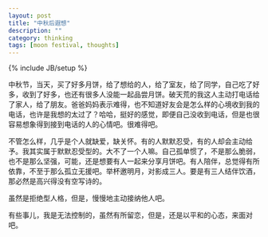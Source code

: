 ```yaml
---
layout: post
title: "中秋后遐想"
description: ""
category: thinking
tags: [moon festival, thoughts]
---
```

{% include JB/setup %}


中秋节，当天，买了好多月饼，给了想给的人，给了室友，给了同学，自己吃了好多，收到了好多，也还有很多人没能一起品尝月饼。破天荒的我这人主动打电话给了家人，给了朋友。爸爸妈妈表示难得，也不知道好友会是怎么样的心境收到我的电话，也许是我想的太过了？哈哈，挺好的感觉，即便自己没收到电话，但是也很容易想象得到接到电话的人的心情吧。很难得吧。


不管怎么样，几乎是个人就缺爱，缺关怀。有的人默默忍受，有的人却会主动给予。我其实属于默默忍受型的。大不了一个人嘛。自己孤单惯了，不是那么脆弱，也不是那么坚强，可能，还是想要有人一起来分享月饼吧。有人陪伴，总觉得有所依靠，不至于那么孤立无援吧。举杯邀明月，对影成三人。要是有三人结伴饮酒，那必然是高兴得没有空写诗的。


虽然是拒绝型人格，但是，慢慢地主动接纳他人吧。


有些事儿，我是无法控制的，虽然有所留恋，但是，还是以平和的心态，来面对吧。